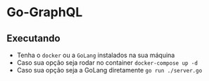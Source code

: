# Go-GraphQL

## Executando

- Tenha o `docker` ou a `GoLang` instalados na sua máquina
- Caso sua opção seja rodar no container `docker-compose up -d`
- Caso sua opção seja a GoLang diretamente `go run ./server.go`